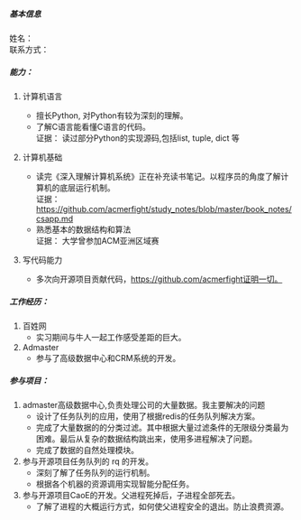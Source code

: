 ##### 基本信息
姓名：                       
联系方式： 

##### 能力：
1.  计算机语言  
    *   擅长Python, 对Python有较为深刻的理解。  
    *   了解C语言能看懂C语言的代码。  
        证据： 读过部分Python的实现源码,包括list, tuple, dict 等

2.  计算机基础
    *   读完《深入理解计算机系统》正在补充读书笔记。以程序员的角度了解计算机的底层运行机制。  
        证据：https://github.com/acmerfight/study_notes/blob/master/book_notes/csapp.md   
    *   熟悉基本的数据结构和算法  
        证据： 大学曾参加ACM亚洲区域赛  
3.  写代码能力
    *   多次向开源项目贡献代码，https://github.com/acmerfight证明一切。

##### 工作经历：
1.  百姓网
    *   实习期间与牛人一起工作感受差距的巨大。
2.  Admaster
    *   参与了高级数据中心和CRM系统的开发。 

##### 参与项目：
1.  admaster高级数据中心,负责处理公司的大量数据。我主要解决的问题
    *   设计了任务队列的应用，使用了根据redis的任务队列解决方案。
    *   完成了大量数据的的分类过滤。其中根据大量过滤条件的无限级分类最为困难。最后从复杂的数据结构跳出来，使用多进程解决了问题。
    *   完成了数据的自然处理模块。
2.  参与开源项目任务队列的 rq 的开发。
    *   深刻了解了任务队列的运行机制。 
    *   根据各个机器的资源调用实现智能分配任务。
3.  参与开源项目CaoE的开发。父进程死掉后，子进程全部死去。
    *   了解了进程的大概运行方式，如何使父进程安全的退出。防止浪费资源。

